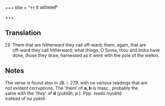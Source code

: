 +++
title = "१९ ये अर्वाञ्चस्ताँ"

+++
## Translation
19. Them that are hitherward they call off-ward; them, again, that are  
off-ward they call hitherward; what things, O Soma, thou and Indra have  
done, those they draw, harnessed as it were with the pole of the welkin.

## Notes
The verse is found also in JB. i. 279, with no various readings that are  
not evident corruptions. The 'them' of **a, b** is masc., probably the  
same with the 'they' of **d** (*yuktā́ḥ*, p.). Ppp. reads *niyuktā*  
instead of *na yuktā*.
